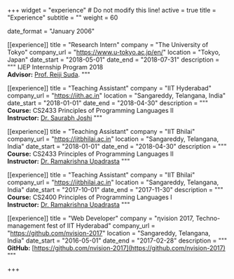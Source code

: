 +++
widget = "experience"  # Do not modify this line!
active = true
title = "Experience"
subtitle = ""
weight = 60

date_format = "January 2006"

[[experience]]
  title = "Research Intern"
  company = "The University of Tokyo"
  company_url = "https://www.u-tokyo.ac.jp/en/"
  location = "Tokyo, Japan"
  date_start = "2018-05-01"
  date_end = "2018-07-31"
  description = """
  IJEP Internship Program 2018<br>
  **Advisor:** [Prof. Reiji Suda](http://olab.is.s.u-tokyo.ac.jp/~reiji/).
  """

[[experience]]
  title = "Teaching Assistant"
  company = "IIT Hyderabad"
  company_url = "https://iith.ac.in"
  location = "Sangareddy, Telangana, India"
  date_start = "2018-01-01"
  date_end = "2018-04-30"
  description = """
  **Course:** CS2433 Principles of Programming Languages II<br>
  **Instructor:** [Dr. Saurabh Joshi](https://sbjoshi.github.io/)
  """

[[experience]]
  title = "Teaching Assistant"
  company = "IIT Bhilai"
  company_url = "https://iitbhilai.ac.in"
  location = "Sangareddy, Telangana, India"
  date_start = "2018-01-01"
  date_end = "2018-04-30"
  description = """
  **Course:** CS2433 Principles of Programming Languages II<br>
  **Instructor:** [Dr. Ramakrishna Upadrasta](https://www.iith.ac.in/~ramakrishna/)
  """

[[experience]]
  title = "Teaching Assistant"
  company = "IIT Bhilai"
  company_url = "https://iitbhilai.ac.in"
  location = "Sangareddy, Telangana, India"
  date_start = "2017-10-01"
  date_end = "2017-11-30"
  description = """
  **Course:** CS2400 Principles of Programming Languages I<br>
  **Instructor:** [Dr. Ramakrishna Upadrasta](https://www.iith.ac.in/~ramakrishna/)
  """

[[experience]]
  title = "Web Developer"
  company = "&eta;vision 2017, Techno-management fest of IIT Hyderabad"
  company_url = "https://github.com/nvision-2017"
  location = "Sangareddy, Telangana, India"
  date_start = "2016-05-01"
  date_end = "2017-02-28"
  description = """
  **GitHub:** [https://github.com/nvision-2017](https://github.com/nvision-2017)
  """

+++
